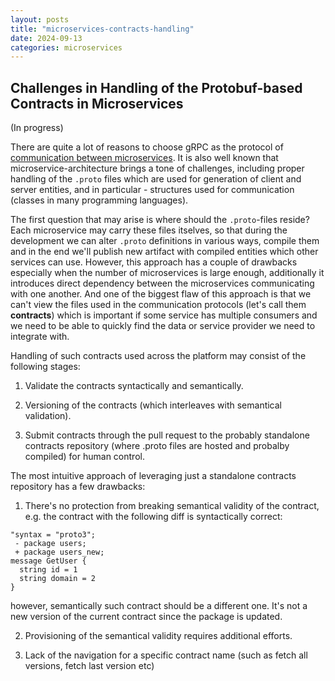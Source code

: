 ```yaml
---
layout: posts
title: "microservices-contracts-handling"
date: 2024-09-13
categories: microservices
---
```


## Challenges in Handling of the Protobuf-based Contracts in Microservices
(In progress)

There are quite a lot of reasons to choose gRPC as the protocol of [communication between microservices](https://hackernoon.com/creating-production-grade-microservices-with-go-and-grpc). It is also well known that microservice-architecture brings a tone of challenges,
including proper handling of the `.proto` files which are used for generation of client and server entities, and in particular - structures used for communication (classes in many programming languages).

The first question that may arise is where should the `.proto`-files reside? Each microservice may carry these files itselves, so that during the development we can alter `.proto` definitions in various ways, compile them and in the end we'll publish new artifact with compiled entities which other services can use. However, this approach has a couple of drawbacks especially when the number of microservices is large enough, additionally it introduces direct dependency between the microservices communicating with one another. And one of the biggest flaw of this approach is that we can't view the files used in the communication protocols (let's call them **contracts**) which is important if some service 
has multiple consumers and we need to be able to quickly find the data or service provider we need to integrate with.

Handling of such contracts used across the platform may consist of the following stages:

1) Validate the contracts syntactically and semantically.

2) Versioning of the contracts (which interleaves with semantical validation).

3) Submit contracts through the pull request to the probably standalone contracts repository (where .proto files are hosted and probalby compiled) for human control.

The most intuitive approach of leveraging just a standalone contracts repository has a few drawbacks:

1) There's no protection from breaking semantical validity of the contract, e.g. the contract with the following diff is syntactically correct:

```shell
"syntax = "proto3";
 - package users;
 + package users_new;
message GetUser {
  string id = 1
  string domain = 2
}
```

however, semantically such contract should be a different one. It's not a new version of the current contract since the package is updated.

2) Provisioning of the semantical validity requires additional efforts.

3) Lack of the navigation for a specific contract name (such as fetch all versions, fetch last version etc)

